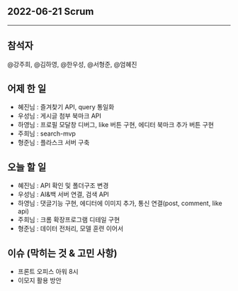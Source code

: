 ## 2022-06-21 Scrum

---
## 참석자
@강주희, @김하영, @한우성, @서형준, @엄혜진

## 어제 한 일
- 혜진님 : 즐겨찾기 API, query 통일화
- 우성님 : 게시글 첨부 북마크 API
- 하영님 : 프로필 모달창 디버그, like 버튼 구현, 에디터 북마크 추가 버튼 구현 
- 주희님 : search-mvp
- 형준님 : 플라스크 서버 구축

## 오늘 할 일
- 혜진님 : API 확인 및 폴더구조 변경
- 우성님 : AI&백 서버 연결, 검색 API
- 하영님 : 댓글기능 구현, 에디터에 이미지 추가, 통신 연결(post, comment, like api)
- 주희님 : 크롬 확장프로그램 디테일 구현
- 형준님 : 데이터 전처리, 모델 훈련 이어서


## 이슈 (막히는 것 & 고민 사항)
- 프론트 오피스 아워 8시
- 이모지 활용 방안